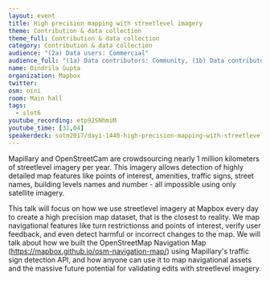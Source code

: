 ```yaml
---
layout: event
title: High precision mapping with streetlevel imagery
theme: Contribution & data collection
theme_full: Contribution & data collection
category: Contribution & data collection
audience: "(2a) Data users: Commercial"
audience_full: "(1a) Data contributors: Community, (1b) Data contributors: Public administration (open data, data feedback...), (1c) Data contributors: Companies (data feedback, driven by need of data...), (2a) Data users: Commercial, (2b) Data users: Non-profit and public service, (2c) Data users: Personal, (3b) Core OSM: OSMF working groups (community, licence, data...)"
name: Oindrila Gupta
organization: Mapbox
twitter: 
osm: oini
room: Main hall
tags:
  - slot6
youtube_recording: etp92SNhmiM
youtube_time: [31,04]
speakerdeck: sotm2017/day1-1440-high-precision-mapping-with-streetlevel-imagery
---
```

Mapillary and OpenStreetCam are crowdsourcing nearly 1 million kilometers of streetlevel imagery per year. This imagery allows detection of highly detailed map features like points of interest, amenities, traffic signs, street names, building levels names and number - all impossible using only satellite imagery.

This talk will focus on how we use streetlevel imagery at Mapbox every day to create a high precision map dataset, that is the closest to reality. We map navigational features like turn restrictionss and points of interest, verify user feedback, and even detect harmful or incorrect changes to the map. We will talk about how we built the OpenStreetMap Navigation Map (https://mapbox.github.io/osm-navigation-map/) using Mapillary's traffic sign detection API, and how anyone can use it to map navigational assets and the massive future potential for validating edits with streetlevel imagery.

